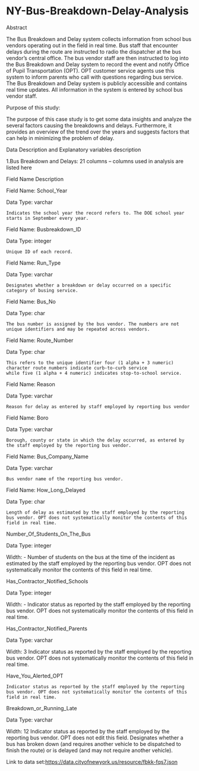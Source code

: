 # NY-Bus-Breakdown-Delay-Analysis
Abstract 

The Bus Breakdown and Delay system collects information from school bus vendors operating out in the field in real time. Bus staff that encounter delays during the route are instructed to radio the dispatcher at the bus vendor’s central office. The bus vendor staff are then instructed to log into the Bus Breakdown and Delay system to record the event and notify Office of Pupil Transportation (OPT). OPT customer service agents use this system to inform parents who call with questions regarding bus service. The Bus Breakdown and Delay system is publicly accessible and contains real time updates. All information in the system is entered by school bus vendor staff.

Purpose of this study:

The purpose of this case study is to get some data insights and analyze the several factors causing the breakdowns and delays. Furthermore, it provides an overview of the trend over the years and suggests factors that can help in minimizing the problem of delay.

Data Description and Explanatory variables description

1.Bus Breakdown and Delays: 21 columns – columns used in analysis are listed here

Field Name	Description

Field Name: School_Year

Data Type: varchar

	Indicates the school year the record refers to. The DOE school year starts in September every year.
	
Field Name: Busbreakdown_ID

Data Type: integer

	Unique ID of each record.
	
Field Name: Run_Type

Data Type: varchar

	Designates whether a breakdown or delay occurred on a specific category of busing service.
	
Field Name: Bus_No

Data Type: char

	The bus number is assigned by the bus vendor. The numbers are not unique identifiers and may be repeated across vendors. 
	
Field Name: Route_Number

Data Type: char

	This refers to the unique identifier four (1 alpha + 3 numeric) character route numbers indicate curb-to-curb service 
	while five (1 alpha + 4 numeric) indicates stop-to-school service.
	
Field Name: Reason

Data Type: varchar

	Reason for delay as entered by staff employed by reporting bus vendor
 
Field Name: Boro

Data Type: varchar

	Borough, county or state in which the delay occurred, as entered by the staff employed by the reporting bus vendor.
	
Field Name: Bus_Company_Name

Data Type: varchar

	Bus vendor name of the reporting bus vendor.
	
Field Name: How_Long_Delayed

Data Type: char

	Length of delay as estimated by the staff employed by the reporting bus vendor. OPT does not systematically monitor the contents of this field in real time.
	
Number_Of_Students_On_The_Bus

Data Type: integer

Width: -	Number of students on the bus at the time of the incident as estimated by the staff employed by the reporting bus vendor. OPT does not systematically monitor the contents of this field in real time.

Has_Contractor_Notified_Schools

Data Type: integer

Width: -	Indicator status as reported by the staff employed by the reporting bus vendor. OPT does not systematically monitor the contents of this field in real time.

Has_Contractor_Notified_Parents

Data Type: varchar

Width: 3	Indicator status as reported by the staff employed by the reporting bus vendor. OPT does not systematically monitor the contents of this field in real time.

Have_You_Alerted_OPT

	Indicator status as reported by the staff employed by the reporting bus vendor. OPT does not systematically monitor the contents of this field in real time.
	
Breakdown_or_Running_Late

Data Type: varchar

Width: 12	Indicator status as reported by the staff employed by the reporting bus vendor. OPT does not edit this field. Designates whether a bus has broken down (and requires another vehicle to be dispatched to finish the route) or is delayed (and may not require another vehicle).

Link to data set:https://data.cityofnewyork.us/resource/fbkk-fqs7.json
